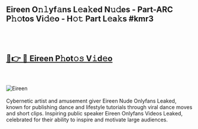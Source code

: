 <h2>Eireen O𝚗𝚕yf𝚊ns L𝚎a𝚔ed N𝚞𝚍es - Part-ARC P𝚑𝚘tos Vi𝚍𝚎o - H𝚘𝚝 Part L𝚎a𝚔s #kmr3</h2>
<br>
<br>
<h2><a href="https://sinosizo.online/live/video.php?q=eireen">🔗👉 🔴 Eireen P𝚑ot𝚘𝚜 V𝚒d𝚎o</a></h2>
<br>
<br>
<a href="https://sinosizo.online/live/video.php?q=eireen" rel="nofollow" data-target="animated-image.originalLink"><img src="https://i.imgur.com/0qMVB7G.gif" alt="Eireen" style="max-width: 100%; display: inline-block;" data-target="animated-image.originalImage"></a>
</div>
<br>
<br>
Cybernetic artist and amusement giver Eireen Nude Onlyfans Leaked, known for publishing dance and lifestyle tutorials through viral dance moves and short clips. Inspiring public speaker Eireen Onlyfans Videos Leaked, celebrated for their ability to inspire and motivate large audiences.  
<br>